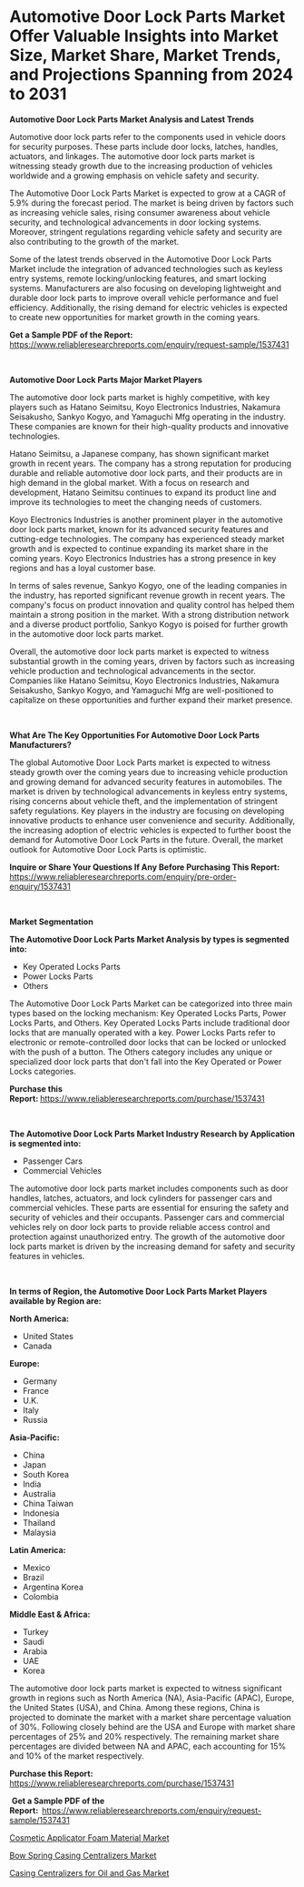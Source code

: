 <p><h1>Automotive Door Lock Parts Market Offer Valuable Insights into Market Size, Market Share, Market Trends, and Projections Spanning from 2024 to 2031</h1></p><p><strong>Automotive Door Lock Parts Market Analysis and Latest Trends</strong></p>
<p><p>Automotive door lock parts refer to the components used in vehicle doors for security purposes. These parts include door locks, latches, handles, actuators, and linkages. The automotive door lock parts market is witnessing steady growth due to the increasing production of vehicles worldwide and a growing emphasis on vehicle safety and security.</p><p>The Automotive Door Lock Parts Market is expected to grow at a CAGR of 5.9% during the forecast period. The market is being driven by factors such as increasing vehicle sales, rising consumer awareness about vehicle security, and technological advancements in door locking systems. Moreover, stringent regulations regarding vehicle safety and security are also contributing to the growth of the market.</p><p>Some of the latest trends observed in the Automotive Door Lock Parts Market include the integration of advanced technologies such as keyless entry systems, remote locking/unlocking features, and smart locking systems. Manufacturers are also focusing on developing lightweight and durable door lock parts to improve overall vehicle performance and fuel efficiency. Additionally, the rising demand for electric vehicles is expected to create new opportunities for market growth in the coming years.</p></p>
<p><strong>Get a Sample PDF of the Report:&nbsp;</strong> <a href="https://www.reliableresearchreports.com/enquiry/request-sample/1537431">https://www.reliableresearchreports.com/enquiry/request-sample/1537431</a></p>
<p>&nbsp;</p>
<p><strong>Automotive Door Lock Parts Major Market Players</strong></p>
<p><p>The automotive door lock parts market is highly competitive, with key players such as Hatano Seimitsu, Koyo Electronics Industries, Nakamura Seisakusho, Sankyo Kogyo, and Yamaguchi Mfg operating in the industry. These companies are known for their high-quality products and innovative technologies.</p><p>Hatano Seimitsu, a Japanese company, has shown significant market growth in recent years. The company has a strong reputation for producing durable and reliable automotive door lock parts, and their products are in high demand in the global market. With a focus on research and development, Hatano Seimitsu continues to expand its product line and improve its technologies to meet the changing needs of customers.</p><p>Koyo Electronics Industries is another prominent player in the automotive door lock parts market, known for its advanced security features and cutting-edge technologies. The company has experienced steady market growth and is expected to continue expanding its market share in the coming years. Koyo Electronics Industries has a strong presence in key regions and has a loyal customer base.</p><p>In terms of sales revenue, Sankyo Kogyo, one of the leading companies in the industry, has reported significant revenue growth in recent years. The company's focus on product innovation and quality control has helped them maintain a strong position in the market. With a strong distribution network and a diverse product portfolio, Sankyo Kogyo is poised for further growth in the automotive door lock parts market.</p><p>Overall, the automotive door lock parts market is expected to witness substantial growth in the coming years, driven by factors such as increasing vehicle production and technological advancements in the sector. Companies like Hatano Seimitsu, Koyo Electronics Industries, Nakamura Seisakusho, Sankyo Kogyo, and Yamaguchi Mfg are well-positioned to capitalize on these opportunities and further expand their market presence.</p></p>
<p>&nbsp;</p>
<p><strong>What Are The Key Opportunities For Automotive Door Lock Parts Manufacturers?</strong></p>
<p><p>The global Automotive Door Lock Parts market is expected to witness steady growth over the coming years due to increasing vehicle production and growing demand for advanced security features in automobiles. The market is driven by technological advancements in keyless entry systems, rising concerns about vehicle theft, and the implementation of stringent safety regulations. Key players in the industry are focusing on developing innovative products to enhance user convenience and security. Additionally, the increasing adoption of electric vehicles is expected to further boost the demand for Automotive Door Lock Parts in the future. Overall, the market outlook for Automotive Door Lock Parts is optimistic.</p></p>
<p><strong>Inquire or Share Your Questions If Any Before Purchasing This Report:</strong> <a href="https://www.reliableresearchreports.com/enquiry/pre-order-enquiry/1537431">https://www.reliableresearchreports.com/enquiry/pre-order-enquiry/1537431</a></p>
<p>&nbsp;</p>
<p><strong>Market Segmentation</strong></p>
<p><strong>The Automotive Door Lock Parts Market Analysis by types is segmented into:</strong></p>
<p><ul><li>Key Operated Locks Parts</li><li>Power Locks Parts</li><li>Others</li></ul></p>
<p><p>The Automotive Door Lock Parts Market can be categorized into three main types based on the locking mechanism: Key Operated Locks Parts, Power Locks Parts, and Others. Key Operated Locks Parts include traditional door locks that are manually operated with a key. Power Locks Parts refer to electronic or remote-controlled door locks that can be locked or unlocked with the push of a button. The Others category includes any unique or specialized door lock parts that don't fall into the Key Operated or Power Locks categories.</p></p>
<p><strong>Purchase this Report:&nbsp;</strong><a href="https://www.reliableresearchreports.com/purchase/1537431">https://www.reliableresearchreports.com/purchase/1537431</a></p>
<p>&nbsp;</p>
<p><strong>The Automotive Door Lock Parts Market Industry Research by Application is segmented into:</strong></p>
<p><ul><li>Passenger Cars</li><li>Commercial Vehicles</li></ul></p>
<p><p>The automotive door lock parts market includes components such as door handles, latches, actuators, and lock cylinders for passenger cars and commercial vehicles. These parts are essential for ensuring the safety and security of vehicles and their occupants. Passenger cars and commercial vehicles rely on door lock parts to provide reliable access control and protection against unauthorized entry. The growth of the automotive door lock parts market is driven by the increasing demand for safety and security features in vehicles.</p></p>
<p>&nbsp;</p>
<p><strong>In terms of Region, the Automotive Door Lock Parts Market Players available by Region are:</strong></p>
<p>
    <p> <strong> North America: </strong>
        <ul>
            <li>United States</li>
            <li>Canada</li>
        </ul>
        </p> 
    <p> <strong> Europe: </strong>
        <ul>
            <li>Germany</li>
            <li>France</li>
            <li>U.K.</li>
            <li>Italy</li>
            <li>Russia</li>
        </ul>
        </p> 
    <p> <strong> Asia-Pacific: </strong>
        <ul>
            <li>China</li>
            <li>Japan</li>
            <li>South Korea</li>
            <li>India</li>
            <li>Australia</li>
            <li>China Taiwan</li>
            <li>Indonesia</li>
            <li>Thailand</li>
            <li>Malaysia</li>
        </ul>
        </p> 
    <p> <strong> Latin America: </strong>
        <ul>
            <li>Mexico</li>
            <li>Brazil</li>
            <li>Argentina Korea</li>
            <li>Colombia</li>
        </ul>
        </p> 
    <p> <strong> Middle East & Africa: </strong>
        <ul>
            <li>Turkey</li>
            <li>Saudi</li>
            <li>Arabia</li>
            <li>UAE</li>
            <li>Korea</li>
        </ul>
    </p>
    </p>
<p><p>The automotive door lock parts market is expected to witness significant growth in regions such as North America (NA), Asia-Pacific (APAC), Europe, the United States (USA), and China. Among these regions, China is projected to dominate the market with a market share percentage valuation of 30%. Following closely behind are the USA and Europe with market share percentages of 25% and 20% respectively. The remaining market share percentages are divided between NA and APAC, each accounting for 15% and 10% of the market respectively.</p></p>
<p><strong>Purchase this Report: </strong><a href="https://www.reliableresearchreports.com/purchase/1537431">https://www.reliableresearchreports.com/purchase/1537431</a></p>
<p>&nbsp;<strong>Get a Sample PDF of the Report:&nbsp;&nbsp;</strong><a href="https://www.reliableresearchreports.com/enquiry/request-sample/1537431">https://www.reliableresearchreports.com/enquiry/request-sample/1537431</a></p>
<p><strong></strong></p>
<p><p><a href="https://view.publitas.com/reportprime-1/cosmetic-applicator-foam-material-market-size-focuses-on-market-dynamics-in-depth-analysis-and-future-projections-of-its-market-forecasted-for-period-from-2023-to-2030/">Cosmetic Applicator Foam Material Market</a></p><p><a href="https://view.publitas.com/reportprime-1/bow-spring-casing-centralizers-market-size-and-examines-its-market-scope-with-a-primary-focus-on-growth-opportunities-and-forecasted-trends-spanning-from-2023-to-2030/">Bow Spring Casing Centralizers Market</a></p><p><a href="https://view.publitas.com/reportprime-1/casing-centralizers-for-oil-and-gas-market-size-and-growth-market-segmentation-regional-and-country-breakdowns-and-market-trends-for-period-from-2023-2030/">Casing Centralizers for Oil and Gas Market</a></p></p>
